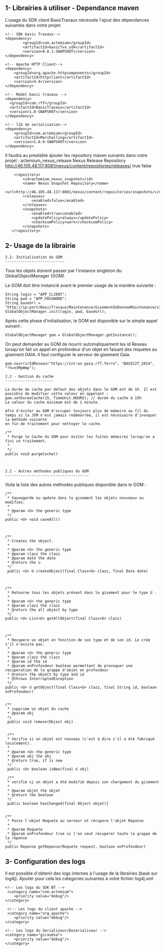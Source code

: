 1- Librairies à utiliser - Dependance maven
-------------------------------------------------------------------------------------------------

L'usage du SDK client BasicTravaux nécessite l'ajout des dépendances suivantes dans votre projet:

	<!-- SDK basic Travaux-->
	<dependency>
			<groupId>com.actemium</groupId>
	  		<artifactId>basicTvx_sdk</artifactId>
	  		<version>0.0.1-SNAPSHOT</version>
	</dependency>

	<!-- Apache HTTP Client-->
	<dependency>
		<groupId>org.apache.httpcomponents</groupId>
		<artifactId>httpclient</artifactId>
		<version>4.4</version>
	</dependency>		
    
    <!-- Model basic travaux -->
	<dependency>
	  <groupId>com.rff</groupId>
	  <artifactId>BasicTravaux</artifactId>
	  <version>1.0-SNAPSHOT</version>
	</dependency>
	
	<!-- lib de serialisation-->
	<dependency>
  		<groupId>com.actemium</groupId>
  		<artifactId>Marshalling</artifactId>
  		<version>1.0.0-SNAPSHOT</version>
	</dependency>


Il faudra au préalable ajouter les repository maven suivants dans votre projet : 
	<repository>
        	<id>actemium_nexus_release</id>
            <name> Nexus Release Repository</name>
            <url>http://46.105.48.117:8081/nexus/content/repositories/releases/</url>
            <releases>
		    	<enabled>true</enabled>
		 	</releases>
		 	<snapshots>
		    	<enabled>false</enabled>
		 	</snapshots>
        </repository>  
        
        <repository>
            <id>actemium_nexus_snapshot</id>
            <name> Nexus Snapshot Repository</name>
            <url>http://46.105.48.117:8081/nexus/content/repositories/snapshots/</url>
            <releases>
		    	<enabled>false</enabled>
		 	</releases>
		 	<snapshots>
		    	<enabled>true</enabled>
		    	<updatePolicy>always</updatePolicy>
		    	<checksumPolicy>warn</checksumPolicy>
		 	</snapshots>
       </repository>




2- Usage de la librairie
-----------------------------------------------------------------------------------------------

	2.1- Initialisation du GOM
	---------------------------

Tous les objets doivent passer par l'instance singleton du GlobalObjectManager (GOM).

Le GOM doit être instancié avant le premier usage de la manière suivante :

	String login = "APP_CLIENT";
	String pwd = "APP_PASSWORD";
	String baseUrl = "http://ip:port/BasicTravaux/Maintenance/GisementDeDonneeMaintenance/v1/";
	GlobalObjectManager.init(login, pwd, baseUrl);

Après cette phase d'initialisation, le GOM est disponible sur le simple appel suivant :

	GlobalObjectManager gom = GlobalObjectManager.getInstance();
	
On peut demander au GOM de nourrir automatiquement les id Reseau lorsqu'on fait un appel en profondeur d'un objet en faisant des requetes au gisement GAIA. Il faut configurer le serveur de gisement Gaia.
	
	gom.nourrirIdReseau("https://int-ws-gaia.rff.ferre", "BASIC2T_2014", "!h=e3MpWmp");
	
	2.2 - Gestion du cache
	----------------------
	
	La durée de cache par défaut des objets dans le GOM est de 1h. Il est possible de modifier cette valeur en appelant :
	gom.setDureeCache(15, TimeUnit.HOURS); // durée du cache à 15h
	La valeur du cache minimum est de 1 minute. 
	
	Afin d'éviter au GOM d'occuper toujours plus de mémoire au fil du temps si la JVM n'est jamais redémarrée, il est nécessaire d'invoquer la méthode suivante
	en fin de traitement pour nettoyer le cache. 
	
	/**
	 * Purge le Cache du GOM pour éviter les fuites mémoires lorsqu'on a fini un traitement.
	 *
	 */
	public void purgeCache()


	
	2.2 - Autres méthodes publiques du GOM
	--------------------------------------

Voila la liste des autres méthodes publiques disponible dans le GOM : 



 	/**
     * Sauvegarde ou update dans le gisement les objets nouveaux ou modifies.
     *
     * @param <U> the generic type
     */
    public <U> void saveAll()
    
     

    /**
	 * Creates the object.
	 *
	 * @param <U> the generic type
	 * @param clazz the clazz
	 * @param date the date
	 * @return the u
	 */
	 public <U> U createObject(final Class<U> clazz, final Date date) 
	   
	   
	   
	/**
	 * Retourne tous les objets présent dans le gisement pour le type U .
	 *
	 * @param <U> the generic type
	 * @param clazz the clazz
	 * @return the all object by type
	 */
	public <U> List<U> getAllObject(final Class<U> clazz)
	
	

	/**
	 * Recupere un objet en fonction de son type et de son id. Le crée s'il n'existe pas.
	 *
	 * @param <U> the generic type
	 * @param clazz the clazz
	 * @param id the id
	 * @param enProfondeur boolean permettant de provoquer une recuperation de la grappe d'objet en profondeur
	 * @return the object by type and id
	 * @throws InterruptedException 
	 */
	public <U> U getObject(final Class<U> clazz, final String id, boolean enProfondeur)


	/**
	 * supprime un objet du cache
	 * @param obj
	 */
	 public void remove(Object obj)
	 
	 
	 /**
     * Verifie si un objet est nouveau (c'est à dire s'il a été fabriqué localement).
     *
     * @param <U> the generic type
     * @param obj the obj
     * @return true, if is new
     */
     public <U> boolean isNew(final U obj)
     
     /**
     * verifie si un objet a été modifié depuis son chargement du gisement
     *
     * @param objet the objet
     * @return the boolean
     */
     public boolean hasChanged(final Object objet){
	
	
	/**
	 * Poste l'objet Requete au serveur et récupere l'objet Reponse
	 *
	 * @param Requete
	 * @param enProfondeur true si l'on veut récuperer toute la grappe de la réponse
	 */
	public Reponse getReponse(Requete request, boolean enProfondeur)


	
3- Configuration des logs
-------------------------------------------------------------------------------------------------
	
Il est possible d'obtenir des logs internes à l'usage de la librairies (basé sur log4j).
Ajouter pour cela les categories suivantes à votre fichier log4j.xml
	
	<!-- Les logs du SDK BT -->
	 <category name="com.actemium">
    	<priority value="debug"/>
   	</category>
   	
     <!-- Les logs du client apache -->
     <category name="org.apache">
    	<priority value="debug"/>
   	</category>
   	
    <!-- Les logs du Serialiseur/Deserialiseur -->
    <category name="giraudsa">
    	<priority value="debug"/>
	</category>
	
	
	